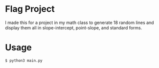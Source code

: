 # Flag Project
I made this for a project in my math class to generate 18 random lines and display them all in slope-intercept, point-slope, and standard forms.

# Usage
```
$ python3 main.py
```
